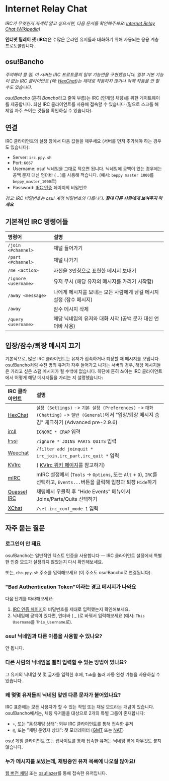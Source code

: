 # Internet Relay Chat

*IRC가 무엇인지 자세히 알고 싶으시면, 다음 문서를 확인해주세요: [Internet Relay Chat (Wikipedia)](https://ko.wikipedia.org/wiki/%EC%9D%B8%ED%84%B0%EB%84%B7_%EB%A6%B4%EB%A0%88%EC%9D%B4_%EC%B1%97)*

**인터넷 릴레이 챗** (**IRC**)은 수많은 온라인 유저들과 대화하기 위해 사용되는 응용 계층 프로토콜입니다.

## osu!Bancho

*주의해야 할 점: 이 서버는 IRC 프로토콜의 일부 기능만을 구현했습니다. 일부 기본 기능이 없는 IRC 클라이언트 (예: [HexChat](https://hexchat.github.io/))는 제대로 작동하지 않거나 아예 작동을 안 할 수도 있습니다.*

*osu!Bancho* (흔히 *Bancho*라고 줄여 부름)는 IRC (인게임 채팅)를 위한 게이트웨이를 제공합니다. 최신 IRC 클라이언트를 사용해 접속할 수 있습니다 (밑으로 스크롤 해 제일 자주 쓰이는 것들을 확인하실 수 있습니다).

## 연결

IRC 클라이언트의 설정 창에서 다음 값들을 채우세요 (서버를 먼저 추가해야 하는 경우도 있습니다):

- Server: `irc.ppy.sh`
- Port: `6667`
- Username: osu! 닉네임을 그대로 적으면 됩니다. 닉네임에 공백이 있는 경우에는 공백 문자 대신 언더바 ( _ )를 사용해 적습니다. (예시: `beppy master 1000`를 `beppy_master_1000`로)
- Password: [IRC 인증](https://osu.ppy.sh/p/irc) 페이지의 비밀번호

*경고: IRC 비밀번호는 osu! 계정 비밀번호와 다릅니다. **절대 다른 사람에게 보여주지 마세요**.*

## 기본적인 IRC 명령어들

| 명령어 | 설명 |
| :-- | :-- |
| `/join <#channel>` | 채널 들어가기 |
| `/part <#channel>` | 채널 나가기 |
| `/me <action>` | 자신을 3인칭으로 표현한 메시지 보내기 |
| `/ignore <username>` | 유저 무시 (해당 유저의 메시지를 가리기 시작함) |
| `/away <message>` | 나에게 메시지를 보내는 모든 사람에게 남길 메시지 설정 (잠수 메시지) |
| `/away` | 잠수 메시지 삭제 |
| `/query <username>` | 해당 닉네임의 유저와 대화 시작 (공백 문자 대신 언더바 사용) |

## 입장/잠수/퇴장 메시지 끄기

기본적으로, 많은 IRC 클라이언트는 유저가 접속하거나 퇴장할 때 메시지를 보냅니다. osu!Bancho처럼 수천 명의 유저가 자주 들어가고 나가는 서버의 경우, 해당 메시지들은 가리고 싶은 스팸 메시지가 될 수밖에 없습니다. 하단에 흔히 쓰이는 IRC 클라이언트에서 어떻게 해당 메시지들을 가리는 지 설명했습니다:

| IRC 클라이언트 | 설명 |
| :-- | :-- |
| [HexChat](https://hexchat.github.io/ "GitHub") | `설정 (Settings)` -> `기본 설정 (Preferences)` -> `대화 (Chatting)` -> `일반 (General)`에서  "입장/퇴장 메시지 숨김" 체크하기  (Advanced pre-2.9.6) |
| [ircII](http://www.eterna.com.au/ircii/ "ircII") | `IGNORE * CRAP` 입력 |
| [Irssi](https://irssi.org "Irssi") | `/ignore * JOINS PARTS QUITS` 입력 |
| [Weechat](https://weechat.org/ "Weechat") | `/filter add joinquit * irc_join,irc_part,irc_quit *` 입력 |
| [KVIrc](https://www.kvirc.net/ "KVIrc") | ( [KVIrc 위키 페이지](https://github.com/kvirc/KVIrc/wiki/FAQ#how-do-i-suppress-join-part-and-quit-messages "GitHub")를 참고하기) |
| [mIRC](https://www.mirc.com/ "mIRC") | mIRC 설정에서 (`Tools` -> `Options`, 또는 `Alt` + `O`), `IRC`를 선택하고, `Events...`버튼을 클릭해 입장과 퇴장 `Hide`하기 |
| [Quassel IRC](https://quassel-irc.org/ "Quassel IRC") | 채팅에서 우클릭 후 "Hide Events" 메뉴에서 Joins/Parts/Quits 선택하기 |
| [XChat](http://xchat.org/ "XChat") | `/set irc_conf_mode 1` 입력 |

## 자주 묻는 질문

### 로그인이 안 돼요

osu!Bancho는 일반적인 텍스트 인증을 사용합니다 — IRC 클라이언트 설정에서 특별한 인증 모드가 설정되지 않았는지 다시 확인해보세요.

또는, `cho.ppy.sh` 주소를 입력해보세요 (이 주소도 osu!Bancho로 연결됩니다).

### "Bad Authentication Token"이라는 경고 메시지가 나와요

다음 단계를 따라해보세요:

1. [IRC 인증 페이지](https://osu.ppy.sh/p/irc)의 비밀번호를 제대로 입력했는지 확인해보세요.
2. 닉네임에 공백이 있다면, 언더바 ( _ )로 바꿔서 입력해보세요 (예시: `This Username`를 `This_Username`로).

### osu! 닉네임과 다른 이름을 사용할 수 있나요?

안 됩니다.

### 다른 사람의 닉네임을 빨리 입력할 수 있는 방법이 있나요?

그 유저의 닉네임 첫 몇 글자를 입력한 후에, `Tab`을 눌러 자동 완성 기능을 사용하실 수 있습니다.

### 왜 몇몇 유저들의 닉네임 앞엔 다른 문자가 붙어있나요?

IRC 표준에는 모든 사용자가 할 수 있는 작업 또는 채널 모드라는 개념이 있습니다. osu!Bancho에서는, 채팅 유저들을 대상으로 2개의 특별 그룹이 존재합니다:

- `+`, 또는 "음성채팅 상태": 외부 IRC 클라이언트를 통해 접속한 유저
- `@`, 또는 "채팅 운영자 상태": 챗 모더레이터 ([GMT](/wiki/People/The_Team/Global_Moderation_Team) 또는 [NAT](/wiki/People/The_Team/Nomination_Assessment_Team))

osu! 게임 클라이언트 또는 웹사이트를 통해 접속한 유저는 닉네임 앞에 아무것도 붙지 않습니다.

### 누가 메시지를 보냈는데, 채팅중인 유저 목록에 나오질 않아요!

[웹 버전 채팅](https://osu.ppy.sh/community/chat) 또는 [osu!lazer](https://github.com/ppy/osu "GitHub")를 통해 접속한 유저입니다.
